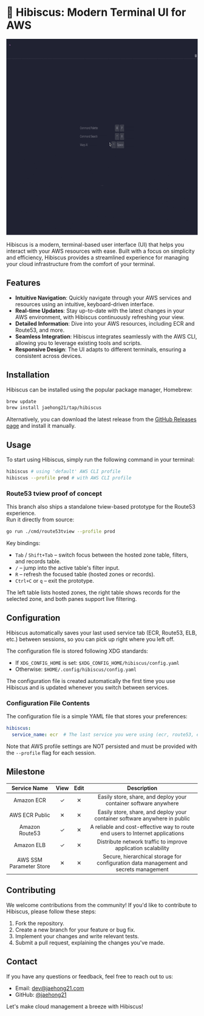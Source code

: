 # 🌺 Hibiscus: Modern Terminal UI for AWS

<p align="center">
  <img src="./docs/ecr-demo.gif" alt="Hibiscus ECR demo" width="800" height="516">
</p>

Hibiscus is a modern, terminal-based user interface (UI) that helps you interact with your AWS resources with ease. Built with a focus on simplicity and efficiency, Hibiscus provides a streamlined experience for managing your cloud infrastructure from the comfort of your terminal.

## Features

- **Intuitive Navigation**: Quickly navigate through your AWS services and resources using an intuitive, keyboard-driven interface.
- **Real-time Updates**: Stay up-to-date with the latest changes in your AWS environment, with Hibiscus continuously refreshing your view.
- **Detailed Information**: Dive into your AWS resources, including ECR and Route53, and more.
- **Seamless Integration**: Hibiscus integrates seamlessly with the AWS CLI, allowing you to leverage existing tools and scripts.
- **Responsive Design**: The UI adapts to different terminals, ensuring a consistent across devices.

## Installation

Hibiscus can be installed using the popular package manager, Homebrew:

```bash
brew update
brew install jaehong21/tap/hibiscus
```

Alternatively, you can download the latest release from the [GitHub Releases page](https://github.com/jaehong21/hibiscus/releases) and install it manually.

## Usage

To start using Hibiscus, simply run the following command in your terminal:

```bash
hibiscus # using 'default' AWS CLI profile
hibiscus --profile prod # with AWS CLI profile
```

### Route53 tview proof of concept

This branch also ships a standalone tview-based prototype for the Route53 experience.  
Run it directly from source:

```bash
go run ./cmd/route53tview --profile prod
```

Key bindings:
- `Tab` / `Shift+Tab` – switch focus between the hosted zone table, filters, and records table.
- `/` – jump into the active table's filter input.
- `R` – refresh the focused table (hosted zones or records).
- `Ctrl+C` or `q` – exit the prototype.

The left table lists hosted zones, the right table shows records for the selected zone, and both panes support live filtering.

<!-- This will launch the Hibiscus UI, where you can navigate through your AWS services and resources using the keyboard. Refer to the [documentation](https://github.com/your-github-username/hibiscus/wiki) for more information on the available commands and features. -->

## Configuration

Hibiscus automatically saves your last used service tab (ECR, Route53, ELB, etc.) between sessions, so you can pick up right where you left off.

The configuration file is stored following XDG standards:
- If `XDG_CONFIG_HOME` is set: `$XDG_CONFIG_HOME/hibiscus/config.yaml`
- Otherwise: `$HOME/.config/hibiscus/config.yaml`

The configuration file is created automatically the first time you use Hibiscus and is updated whenever you switch between services.

### Configuration File Contents

The configuration file is a simple YAML file that stores your preferences:

```yaml
hibiscus:
  service_name: ecr  # The last service you were using (ecr, route53, elb)
```

Note that AWS profile settings are NOT persisted and must be provided with the `--profile` flag for each session.

## Milestone

|      Service Name       | View  | Edit  |                                      Description                                      |
| :---------------------: | :---: | :---: | :-----------------------------------------------------------------------------------: |
|       Amazon ECR        |   ✓   |   ✕   |           Easily store, share, and deploy your container software anywhere            |
|     AWS ECR Public      |   ✕   |   ✕   |      Easily store, share, and deploy your container software anywhere in public       |
|     Amazon Route53      |   ✓   |   ✕   |     A reliable and cost-effective way to route end users to Internet applications     |
|       Amazon ELB        |   ✓   |   ✕   |             Distribute network traffic to improve application scalability             |
| AWS SSM Parameter Store |   ✕   |   ✕   | Secure, hierarchical storage for configuration data management and secrets management |

## Contributing

We welcome contributions from the community! If you'd like to contribute to Hibiscus, please follow these steps:

1. Fork the repository.
2. Create a new branch for your feature or bug fix.
3. Implement your changes and write relevant tests.
4. Submit a pull request, explaining the changes you've made.

<!-- For more information, please check the [contributing guidelines](https://github.com/your-github-username/hibiscus/blob/main/CONTRIBUTING.md). -->

## Contact

If you have any questions or feedback, feel free to reach out to us:

- Email: [dev@jaehong21.com](mailto:dev@jaehong21.com)
- GitHub: [@jaehong21](https://github.com/jaehong21)

Let's make cloud management a breeze with Hibiscus!
